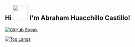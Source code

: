 <h2 textalign="center">Hi  <img src="https://64.media.tumblr.com/0b019c3f0cb6c97670acbc0f806025fb/tumblr_nzj281bDu21rib72yo1_500.gifv" width="50"> I'm Abraham Huacchillo Castillo!  </h2>


[![GitHub Streak](http://github-readme-streak-stats.herokuapp.com?user=Jarbram&theme=dark&hide_border=true)](https://git.io/streak-stats)

[![Top Langs](https://github-readme-stats.vercel.app/api/top-langs/?username=Jarbram&layout=compact&theme=vision-friendly-dark)](https://github.com/anuraghazra/github-readme-stats)


